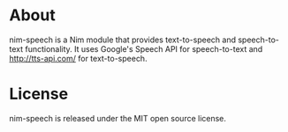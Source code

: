 About
=====

nim-speech is a Nim module that provides text-to-speech and speech-to-text functionality. It uses Google's Speech API for speech-to-text and http://tts-api.com/ for text-to-speech.

License
=======

nim-speech is released under the MIT open source license.
